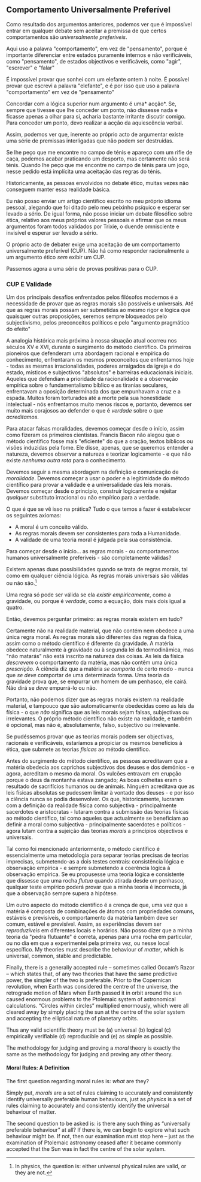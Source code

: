 ## Comportamento Universalmente Preferível

Como resultado dos argumentos anteriores, podemos ver que é impossível entrar em qualquer debate sem aceitar a premissa de que certos comportamentos são *universalmente preferíveis*.

Aqui uso a palavra "comportamento", em vez de "pensamento", porque é importante diferenciar entre estados puramente internos e não verificáveis, como "pensamento", de estados objectivos e verificáveis, como "agir", "escrever" e "falar"

É impossível provar que sonhei com um elefante ontem à noite. É possível provar que escrevi a palavra "elefante", e é por isso que uso a palavra "comportamento" em vez de "pensamento"

Concordar com a lógica superior num argumento é uma* acção*. Se, sempre que tivesse que lhe conceder um ponto, não dissesse nada e ficasse apenas a olhar para si, acharia bastante irritante discutir comigo. Para conceder um ponto, devo realizar a acção da aquiescência verbal.

Assim, podemos ver que, inerente ao próprio acto de argumentar existe uma série de premissas interligadas que não podem ser destruídas.

Se lhe peço que me encontre no campo de ténis e apareço com um rifle de caça, podemos acabar praticando um desporto, mas certamente não será ténis. Quando lhe peço que me encontre no campo de ténis para um jogo, nesse pedido está implícita uma aceitação das regras do ténis.

Historicamente, as pessoas envolvidos no debate ético, muitas vezes não conseguem manter essa realidade básica.

Eu não posso enviar um artigo científico escrito no meu próprio idioma pessoal, alegando que foi ditado pelo meu peixinho psíquico e esperar ser levado a sério. De igual forma, não posso iniciar um debate filosófico sobre ética, relativo aos meus próprios valores pessoais e afirmar que os meus argumentos foram todos validados por Trixie, o duende omnisciente e invisível e esperar ser levado a sério.

O próprio acto de debater exige uma aceitação de um comportamento universalmente preferível (CUP). Não há como responder racionalmente a um argumento ético *sem* exibir um CUP.

Passemos agora a uma série de provas positivas para o CUP.

### CUP E Validade

Um dos principais desafios enfrentados pelos filósofos modernos é a necessidade de provar que as regras morais são possíveis e universais. Até que as regras morais possam ser submetidas ao mesmo rigor e lógica que quaisquer outras proposições, seremos sempre bloqueados pelo subjectivismo, pelos preconceitos políticos e pelo "argumento pragmático do efeito"

A analogia histórica mais próxima à nossa situação atual ocorreu nos séculos XV e XVI, durante o surgimento do método científico. Os primeiros pioneiros que defenderam uma abordagem racional e empírica do conhecimento, enfrentaram os mesmos preconceitos que enfrentamos hoje - todas as mesmas irracionalidades, poderes arraigados da igreja e do estado, místicos e subjectivos "absolutos" e barreiras educacionais iniciais. Aqueles que defendiam a prioridade da racionalidade e a observação empírica sobre o fundamentalismo bíblico e as tiranias seculares, enfrentavam a oposição determinada dos que empunhavam a cruz e a espada. Muitos foram torturados até a morte pela sua honestidade intelectual - nós enfrentamos muito menos riscos e, portanto, devemos ser muito mais corajosos ao defender o que é *verdade* sobre o que *acreditamos*.

Para atacar falsas moralidades, devemos começar desde o início, assim como fizeram os primeiros cientistas. Francis Bacon não alegou que o método científico fosse mais "eficiente" do que a oração, textos bíblicos ou visões induzidas pela fome. Ele disse, apenas, que se queremos entender a natureza, devemos observar a natureza e teorizar logicamente - e que não existe *nenhuma outra rota* para o conhecimento.

Devemos seguir a mesma abordagem na definição e comunicação de *moralidade*. Devemos começar a usar o poder e a legitimidade do método científico para provar a validade e a universalidade das leis morais. Devemos começar desde o princípio, construir logicamente e rejeitar *qualquer* substituto irracional ou não empírico para a verdade.

O que é que se vê isso na prática? Tudo o que temos a fazer é estabelecer os seguintes axiomas:

- A moral é um conceito válido.
- As regras morais devem ser consistentes para toda a Humanidade.
- A validade de uma teoria moral é julgada pela sua consistência.

Para começar desde o início... as regras morais - ou comportamentos humanos universalmente preferíveis - são completamente válidas?

Existem apenas duas possibilidades quando se trata de regras morais, tal como em qualquer ciência lógica. As regras morais universais são válidas ou não são.[^6]

Uma regra só pode ser válida se ela *existir empiricamente*, como a gravidade, ou porque é *verdade*, como a equação, dois mais dois igual a quatro.

Então, devemos perguntar primeiro: as regras morais existem em tudo?

Certamente não na realidade material, que não contém nem obedece a uma única regra moral. As regras morais são diferentes das regras da física, assim como o método científico é diferente da gravidade. A matéria obedece naturalmente à gravidade ou à segunda lei da termodinâmica, mas "não matarás" não está inscrito na natureza das coisas. As leis da física *descrevem* o comportamento da matéria, mas não contêm uma única *prescrição*. A ciência diz que a matéria *se comporta* de certo modo - nunca que *se deve* comportar de uma determinada forma. Uma teoria da gravidade prova que, se empurrar um homem de um penhasco, ele cairá. Não dirá se *deve* empurrá-lo ou não.

Portanto, não podemos dizer que as regras morais existem na realidade material, e tampouco que são automaticamente obedecidas como as leis da física - o que *não* significa que as leis morais sejam falsas, subjectivas ou irrelevantes. O próprio método científico não existe na realidade, e também é opcional, mas não é, absolutamente, falso, subjectivo ou irrelevante.

Se pudéssemos provar que as teorias morais podem ser objectivas, racionais e verificáveis, estaríamos a propiciar os mesmos benefícios à ética, que submete as teorias *físicas* ao método científico.

Antes do surgimento do método científico, as pessoas acreditavam que a matéria obedecia aos caprichos subjectivos dos deuses e dos demónios - e agora, acreditam o mesmo da moral. Os vulcões entravam em erupção porque o deus da montanha estava zangado; As boas colheitas eram o resultado de sacrifícios humanos ou de animais. Ninguém acreditava que as leis físicas absolutas se pudessem limitar à vontade dos deuses - e por isso a ciência nunca se podia desenvolver. Os que, historicamente, lucraram com a definição da realidade física como subjectiva - principalmente sacerdotes e aristocratas - lutaram contra a submissão das teorias físicas ao método científico, tal como aqueles que actualmente se beneficiam ao definir a moral como subjectiva - principalmente sacerdotes e políticos - agora lutam contra a sujeição das teorias *morais* a princípios objectivos e universais.

Tal como foi mencionado anteriormente, o método científico é essencialmente uma metodologia para separar teorias precisas de teorias imprecisas, submetendo-as a dois testes centrais: consistência lógica e observação empírica - e sempre submetendo a coerência lógica à observação empírica. Se eu propusesse uma teoria lógica e consistente que dissesse que uma rocha *flutua* quando atirada desde um penhasco, qualquer teste empírico poderá provar que a minha teoria é incorrecta, já que a observação sempre supera a hipótese.

Um outro aspecto do método científico é a crença de que, uma vez que a matéria é composta de combinações de átomos com propriedades comuns, estáveis e previsíveis, o comportamento da matéria também deve ser comum, estável e previsível. Assim, as experiências devem ser *reproduzíveis* em diferentes locais e horários. Não posso dizer que a minha teoria da "pedra flutuante" é correta, apenas para uma rocha em particular, ou no dia em que a experimentei pela primeira vez, ou nesse local específico. My theories must describe the behaviour of *matter*, which is universal, common, stable and predictable.

Finally, there is a generally accepted rule – sometimes called Occam’s Razor – which states that, of any two theories that have the same predictive power, the simpler of the two is preferable. Prior to the Copernican revolution, when Earth was considered the centre of the universe, the retrograde motion of Mars when Earth passed it in orbit around the sun caused enormous problems to the Ptolemaic system of astronomical calculations. “Circles within circles” multiplied enormously, which were all cleared away by simply placing the sun at the centre of the solar system and accepting the elliptical nature of planetary orbits.

Thus any valid scientific theory must be (a) universal (b) logical (c) empirically verifiable (d) reproducible and (e) as simple as possible.

The methodology for judging and proving a *moral* theory is exactly the same as the methodology for judging and proving any other theory.

#### Moral Rules: A Definition

The first question regarding moral rules is: *what* are they?

Simply put, *morals* are a set of rules claiming to accurately and consistently identify universally preferable human behaviours, just as *physics* is a set of rules claiming to accurately and consistently identify the universal behaviour of matter.

The second question to be asked is: is there any such thing as “universally preferable behaviour” at all? If there is, we can begin to explore what such behaviour might be. If not, then our examination must stop here – just as the examination of Ptolemaic astronomy ceased after it became commonly accepted that the Sun was in fact the centre of the solar system.

[^6]: In physics, the question is: either universal physical rules are valid, or they are not.